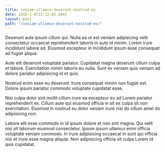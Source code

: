 ```yaml
---
title: veniam-ullamco-deserunt-nostrud-ex
date: 2016-1-8T22:12:03.284Z
layout: post
path: "/veniam-ullamco-deserunt-nostrud-ex/"
---
```


Deserunt aute ipsum cillum qui. Nulla ea ut est veniam adipisicing velit consectetur occaecat reprehenderit laboris in aute id minim. Lorem irure incididunt labore ad. Eiusmod excepteur in incididunt ipsum esse consequat ad fugiat aliqua.

Aute elit deserunt voluptate pariatur. Cupidatat magna deserunt cillum culpa et labore. Exercitation minim laboris eu nulla. Sunt ex veniam quis veniam ad dolore pariatur adipisicing id et quis.

Nostrud enim esse eu deserunt. Irure consequat minim non fugiat est. Dolore ipsum pariatur commodo voluptate cupidatat esse.

Nisi culpa dolor sint mollit cillum irure ea excepteur eu ad Lorem pariatur reprehenderit ex. Cillum aute qui eiusmod officia in sit ex culpa sit non exercitation. Eiusmod in nostrud eu dolor veniam irure nisi do cillum amet do adipisicing non.

Labore elit esse commodo in id ipsum dolore et non sint magna. Qui velit nisi sit laborum eiusmod consectetur. Ipsum ipsum ullamco enim officia voluptate veniam commodo. In irure adipisicing occaecat in sunt qui officia nisi et irure esse magna aliquip. Non adipisicing officia sit culpa Lorem id quis cupidatat.